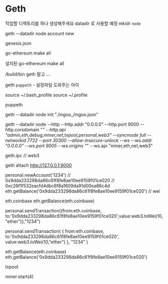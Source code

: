 # Geth

작업할 디렉토리를 하나 생성해주세요
datadir 로 사용할 예정
mkidr `node`

geth --datadir node account new

genesis.json

go-ethereum
make all

설치된 go-ethereum
make all

/build/bin geth 말고 ...

geth
`puppeth` - 설정파일 도와주는 아이

source ~/.bash_profile
source ~/.profile

puppeth

geth --datadir node init "./ingoo\_/ingoo.json"

geth --datadir node --http --http.addr "0.0.0.0" --http.port 9000 --http.corsdomain "_" --http.api "admin,eth,debug,miner,net,txpool,personal,web3" --syncmode full --networkid 7722 --port 30300 --allow-insecure-unlock --ws --ws.addr "0.0.0.0" --ws.port 9005 --ws.origins "_" --ws.api "miner,eth,net,web3"

geth.ipc // web3

geth attach http://127.0.0.1:9000

personal.newAccount('1234')
// 0x9dda233298da86c61f8fe8ae10ee9159f01ce020
// 0xc26f1f532eacfd4dbc6f8a1609da91d00ea86c4d
eth.getBalance('0x9dda233298da86c61f8fe8ae10ee9159f01ce020') // wei

eth.coinbase
eth.getBalance(eth.coinbase)

personal.sendTransaction({from:eth.coinbase, to:'0x9dda233298da86c61f8fe8ae10ee9159f01ce020',value:web3.toWei(10,"ether")},"1234")

personal.sendTransaction(
{
from:eth.coinbase,
to:'0x9dda233298da86c61f8fe8ae10ee9159f01ce020',
value:web3.toWei(10,"ether")
},
"1234"
)

eth.getBalance(eth.coinbase)
eth.getBalance('0x9dda233298da86c61f8fe8ae10ee9159f01ce020')

txpool

miner.start(4)
